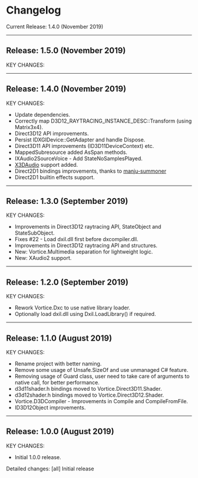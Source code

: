 # Changelog

Current Release:    1.4.0 (November 2019)

-----------------------------------------------
Release:     1.5.0 (November 2019)
-----------------------------------------------
KEY CHANGES:

-----------------------------------------------
Release:     1.4.0 (November 2019)
-----------------------------------------------
KEY CHANGES:
- Update dependencies.
- Correctly map D3D12_RAYTRACING_INSTANCE_DESC::Transform (using Matrix3x4).
- Direct3D12 API improvements.
- Persist IDXGIDevice::GetAdapter and handle Dispose.
- Direct3D11 API improvements (ID3D11DeviceContext) etc.
- MappedSubresource added AsSpan methods.
- IXAudio2SourceVoice - Add StateNoSamplesPlayed.
- [X3DAudio](https://docs.microsoft.com/it-it/windows/win32/xaudio2/x3daudio) support added.
- Direct2D1 bindings improvements, thanks to [manju-summoner](https://github.com/manju-summoner)
- Direct2D1 builtin effects support.

-----------------------------------------------
Release:     1.3.0 (September 2019)
-----------------------------------------------
KEY CHANGES:
- Improvements in Direct3D12 raytracing API, StateObject and StateSubObject.
- Fixes #22 - Load dxil.dll first before dxcompiler.dll.
- Improvements in Direct3D12 raytracing API and structures.
- New: Vortice.Multimedia separation for lightweight logic.
- New: XAudio2 support.

-----------------------------------------------
Release:     1.2.0 (September 2019)
-----------------------------------------------
KEY CHANGES:
- Rework Vortice.Dxc to use native library loader.
- Optionally load dxil.dll using Dxil.LoadLibrary() if required.

-----------------------------------------------
Release:     1.1.0 (August 2019)
-----------------------------------------------
KEY CHANGES:
 - Rename project with better naming.
 - Remove some usage of Unsafe.SizeOf and use unmanaged C# feature.
 - Removing usage of Guard class, user need to take care of arguments to native call, for better performance. 
 - d3d11shader.h bindings moved to Vortice.Direct3D11.Shader.
 - d3d12shader.h bindings moved to Vortice.Direct3D12.Shader.
 - Vortice.D3DCompiler - Improvements in Compile and CompileFromFile.
 - ID3D12Object improvements.

-----------------------------------------------
Release:     1.0.0 (August 2019)
-----------------------------------------------
KEY CHANGES:
 - Initial 1.0.0 release.

Detailed changes:
[all] Initial release